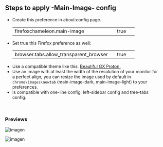 ## Steps to apply -Main-Image- config

<ul><li>Create this preference in about:config page.</li>  
  <table><tr>
    <td width="320px">firefoxchameleon.main-image</td>
    <td width="50px">true</td></tr>
  </table>

  <li>Set true this Firefox preference as well:</li>
  <table><tr>
    <td width="320px">browser.tabs.allow_transparent_browser</td>
    <td width="50px">true</td></tr>
  </table>
<li>Use a compatible theme like this: <a href="https://addons.mozilla.org/es/firefox/addon/beautiful-opera-gx-proton/">Beautiful GX Proton.</a></li>
<li>Use an image with at least the width of the resolution of your monitor for a perfect align, you can resize the image used by default in <code>chrome\images\newtab</code> (main-image-dark, main-image-light) to your preferences.</li><li>Is compatible with one-line config, left-sidebar config and tree-tabs config.</li></ul></br>

### Previews

![imagen](https://github.com/Godiesc/Chameleons-Beauty/assets/22057609/4eb6b153-fb0d-45df-9bf0-4f2c78d8f2fe)

![imagen](https://github.com/Godiesc/Chameleons-Beauty/assets/22057609/642a7fd2-73b7-4d08-a266-8d4583df45b7)
